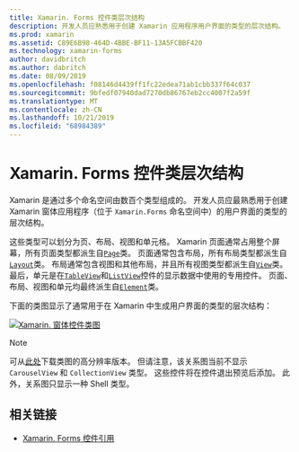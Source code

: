```yaml
---
title: Xamarin. Forms 控件类层次结构
description: 开发人员应熟悉用于创建 Xamarin 应用程序用户界面的类型的层次结构。
ms.prod: xamarin
ms.assetid: C89E6B98-464D-4BBE-BF11-13A5FCBBF420
ms.technology: xamarin-forms
author: davidbritch
ms.author: dabritch
ms.date: 08/09/2019
ms.openlocfilehash: f08146d4439ff1fc22edea71ab1cbb337f64c037
ms.sourcegitcommit: 9bfedf07940dad7270db86767eb2cc4007f2a59f
ms.translationtype: MT
ms.contentlocale: zh-CN
ms.lasthandoff: 10/21/2019
ms.locfileid: "68984389"
---
```

# <a name="xamarinforms-controls-class-hierarchy"></a>Xamarin. Forms 控件类层次结构

Xamarin 是通过多个命名空间由数百个类型组成的。 开发人员应最熟悉用于创建 Xamarin 窗体应用程序（位于 `Xamarin.Forms` 命名空间中）的用户界面的类型的层次结构。

这些类型可以划分为页、布局、视图和单元格。 Xamarin 页面通常占用整个屏幕，所有页面类型都派生自[`Page`](xref:Xamarin.Forms.Page)类。 页面通常包含布局，所有布局类型都派生自[`Layout`](xref:Xamarin.Forms.Layout)类。 布局通常包含视图和其他布局，并且所有视图类型都派生自[`View`](xref:Xamarin.Forms.View)类。 最后，单元是在[`TableView`](xref:Xamarin.Forms.TableView)和[`ListView`](xref:Xamarin.Forms.ListView)控件的显示数据中使用的专用控件。 页面、布局、视图和单元均最终派生自[`Element`](xref:Xamarin.Forms.Element)类。

下面的类图显示了通常用于在 Xamarin 中生成用户界面的类型的层次结构：

[![Xamarin. 窗体控件类图](class-hierarchy-images/class-diagram.png "Xamarin. 窗体控件类图")](class-hierarchy-images/class-diagram-large.png#lightbox "Xamarin. 窗体控件类图")

> [!NOTE]
> 可从[此处](class-hierarchy-images/class-diagram-high-resolution.png)下载类图的高分辨率版本。 但请注意，该关系图当前不显示 `CarouselView` 和 `CollectionView` 类型。 这些控件将在控件退出预览后添加。 此外，关系图只显示一种 Shell 类型。

## <a name="related-links"></a>相关链接

- [Xamarin. Forms 控件引用](~/xamarin-forms/user-interface/controls/index.md)
